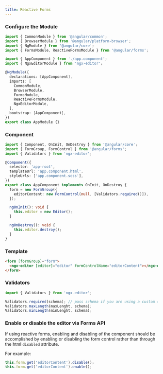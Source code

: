 ```yaml
---
title: Reactive Forms
---
```


### Configure the Module

```ts
import { CommonModule } from '@angular/common';
import { BrowserModule } from '@angular/platform-browser';
import { NgModule } from '@angular/core';
import { FormsModule, ReactiveFormsModule } from '@angular/forms';

import { AppComponent } from './app.component';
import { NgxEditorModule } from 'ngx-editor';

@NgModule({
  declarations: [AppComponent],
  imports: [
    CommonModule,
    BrowserModule,
    FormsModule,
    ReactiveFormsModule,
    NgxEditorModule,
  ],
  bootstrap: [AppComponent],
})
export class AppModule {}
```

### Component

```ts title="app.component.ts"
import { Component, OnInit, OnDestroy } from '@angular/core';
import { FormGroup, FormControl } from '@angular/forms';
import { Validators } from 'ngx-editor';

@Component({
  selector: 'app-root',
  templateUrl: 'app.component.html',
  styleUrls: ['app.component.scss'],
})
export class AppComponent implements OnInit, OnDestroy {
  form = new FormGroup({
    editorContent: new FormControl(null, [Validators.required()]),
  });

  ngOnInit(): void {
    this.editor = new Editor();
  }

  ngOnDestroy(): void {
    this.editor.destroy();
  }
}
```

### Template

```html title="app.component.html"
<form [formGroup]="form">
  <ngx-editor [editor]="editor" formControlName="editorContent"></ngx-editor>
</form>
```

### Validators

```ts
import { Validators } from 'ngx-editor';

Validators.required(schema); // pass schema if you are using a custom schema else leave it empty
Validators.maxLength(maxLenght, schema);
Validators.minLength(minLenght, schema);
```

### Enable or disable the editor via Forms API

If using reactive forms, enabling and disabling of the component should be accomplished by enabling or disabling the form control
rather than through the html `disabled` attribute.

For example:

```ts
this.form.get('editorContent').disable();
this.form.get('editorContent').enable();
```
